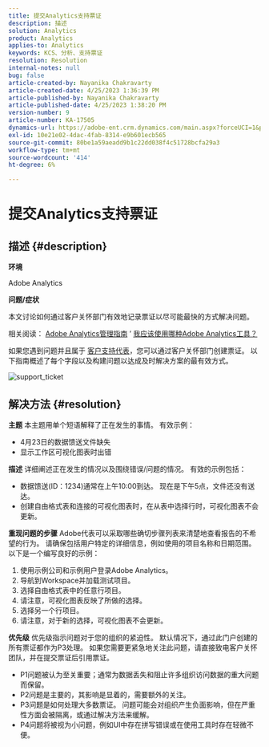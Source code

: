 ```yaml
---
title: 提交Analytics支持票证
description: 描述
solution: Analytics
product: Analytics
applies-to: Analytics
keywords: KCS、分析、支持票证
resolution: Resolution
internal-notes: null
bug: false
article-created-by: Nayanika Chakravarty
article-created-date: 4/25/2023 1:36:39 PM
article-published-by: Nayanika Chakravarty
article-published-date: 4/25/2023 1:38:20 PM
version-number: 9
article-number: KA-17505
dynamics-url: https://adobe-ent.crm.dynamics.com/main.aspx?forceUCI=1&pagetype=entityrecord&etn=knowledgearticle&id=f8213a2e-6ee3-ed11-a7c7-6045bd006793
exl-id: 10e21e02-4dac-4fab-8314-e9b601ecb565
source-git-commit: 80be1a59aeadd9b1c22dd038f4c51728bcfa29a3
workflow-type: tm+mt
source-wordcount: '414'
ht-degree: 6%

---
```


# 提交Analytics支持票证

## 描述 {#description}


<b>环境</b>

Adobe Analytics

<b>问题/症状</b>

本文讨论如何通过客户关怀部门有效地记录票证以尽可能最快的方式解决问题。

相关阅读： [Adobe Analytics管理指南](https://experienceleague.adobe.com/docs/analytics/admin/home.html?lang=zh-Hans) ’ [我应该使用哪种Adobe Analytics工具？](https://experienceleague.adobe.com/docs/analytics/analyze/admin-overview/which-analytics-tool.html)

如果您遇到问题并且属于 [客户支持代表](https://helpx.adobe.com/cn/experience-cloud/supported-users.html)，您可以通过客户关怀部门创建票证。 以下指南概述了每个字段以及构建问题以达成及时解决方案的最有效方式。

![support_ticket](https://helpx.adobe.com/content/dam/help/en/analytics/kb/submitting-an-analytics-support-ticket/jcr:content/main-pars/image/support_ticket.png "support_ticket")


## 解决方法 {#resolution}

<b>主题</b>
本主题用单个短语解释了正在发生的事情。 有效示例：

- 4月23日的数据馈送文件缺失
- 显示工作区可视化图表时出错

<b>描述</b>
详细阐述正在发生的情况以及围绕错误/问题的情况。 有效的示例包括：

- 数据馈送(ID：1234)通常在上午10:00到达。 现在是下午5点，文件还没有送达。
- 创建自由格式表和连接的可视化图表时，在从表中选择行时，可视化图表不会更新。

<b>重现问题的步骤</b>
Adobe代表可以采取哪些确切步骤列表来清楚地查看报告的不希望的行为。 请确保包括用户特定的详细信息，例如使用的项目名称和日期范围。 以下是一个编写良好的示例：

1. 使用示例公司和示例用户登录Adobe Analytics。
2. 导航到Workspace并加载测试项目。
3. 选择自由格式表中的任意行项目。
4. 请注意，可视化图表反映了所做的选择。
5. 选择另一个行项目。
6. 请注意，对于新的选择，可视化图表不会更新。

<b>优先级</b>
优先级指示问题对于您的组织的紧迫性。 默认情况下，通过此门户创建的所有票证都作为P3处理。 如果您需要更紧急地关注此问题，请直接致电客户关怀团队，并在提交票证后引用票证。

- P1问题被认为至关重要；通常为数据丢失和阻止许多组织访问数据的重大问题而保留。
- P2问题是主要的，其影响是显着的，需要额外的关注。
- P3问题是如何处理大多数票证。 问题可能会对组织产生负面影响，但在严重性方面会被隔离，或通过解决方法来缓解。
- P4问题将被视为小问题，例如UI中存在拼写错误或在使用工具时存在轻微不便。
